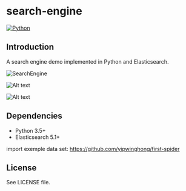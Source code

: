 # search-engine

[![Python](https://img.shields.io/badge/language-Python-blue.svg)]()

## Introduction

A search engine demo implemented in Python and Elasticsearch.

![SearchEngine](https://ywh-oss.oss-cn-shenzhen.aliyuncs.com/SearchEngine-1.gif)

![Alt text](https://ywh-oss.oss-cn-shenzhen.aliyuncs.com/SearchEngine.jpg)

![Alt text](https://ywh-oss.oss-cn-shenzhen.aliyuncs.com/SearchEngine-2.jpg)

## Dependencies

-   Python 3.5+
-   Elasticsearch 5.1+

import exemple data set:  https://github.com/yipwinghong/first-spider

## License

See LICENSE file.
